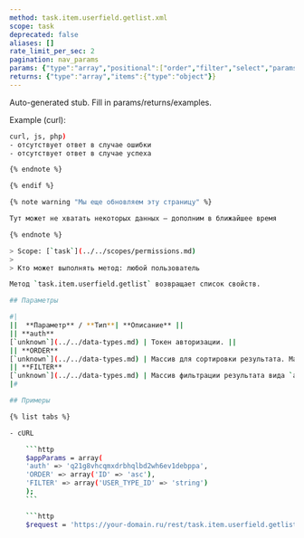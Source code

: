 ```yaml
---
method: task.item.userfield.getlist.xml
scope: task
deprecated: false
aliases: []
rate_limit_per_sec: 2
pagination: nav_params
params: {"type":"array","positional":["order","filter","select","params"]}
returns: {"type":"array","items":{"type":"object"}}
---
```


Auto-generated stub. Fill in params/returns/examples.

Example (curl):

```bash
curl, js, php)
- отсутствует ответ в случае ошибки
- отсутствует ответ в случае успеха

{% endnote %}

{% endif %}

{% note warning "Мы еще обновляем эту страницу" %}

Тут может не хватать некоторых данных — дополним в ближайшее время

{% endnote %}

> Scope: [`task`](../../scopes/permissions.md)
>
> Кто может выполнять метод: любой пользователь

Метод `task.item.userfield.getlist` возвращает список свойств.

## Параметры

#|
||  **Параметр** / **Тип**| **Описание** ||
|| **auth**
[`unknown`](../../data-types.md) | Токен авторизации. ||
|| **ORDER**
[`unknown`](../../data-types.md) | Массив для сортировки результата. Массив вида `array('поле сортировки'=>'направление сортировки' [, ...])`. ||
|| **FILTER**
[`unknown`](../../data-types.md) | Массив фильтрации результата вида `array('фильтруемое поле'=>'значение фильтра' [, ...])`. Обязательный параметр. ||
|#

## Примеры

{% list tabs %}

- cURL

    ```http    
    $appParams = array(
    'auth' => 'q21g8vhcqmxdrbhqlbd2wh6ev1debppa',
    'ORDER' => array('ID' => 'asc'),
    'FILTER' => array('USER_TYPE_ID' => 'string')
    );
    ```

    ```http    
    $request = 'https://your-domain.ru/rest/task.item.userfield.getlist.xml?' . http_build_query($appParams);
```
